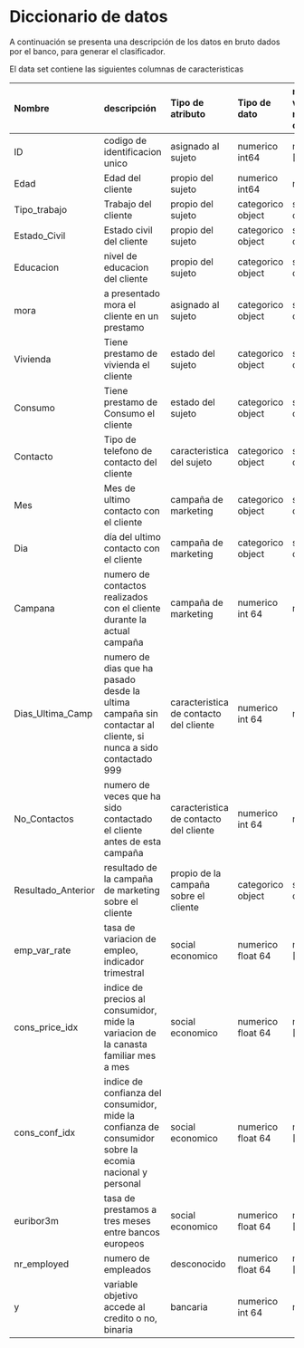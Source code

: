 # Diccionario de datos
A continuación se presenta una descripción de los datos en bruto dados por el banco, para generar el clasificador.

El data set contiene las siguientes columnas de caracteristicas 

 | Nombre | descripción | Tipo de atributo |Tipo de dato  |rango de valores o numero de categorias|
 | :--- | :--- | :--- | :--- | :--- |
 |ID|codigo de identificacion unico|asignado al sujeto|numerico int64|rango [1,23099]|
 |Edad| Edad del cliente|propio del sujeto|numerico int64| rango [18,95]|
 |Tipo_trabajo|Trabajo del cliente|propio del sujeto| categorico object| string 12 categorias |
 |Estado_Civil|Estado civil del cliente| propio del sujeto| categorico  object| string 6 categorias |
 |Educacion| nivel de educacion del cliente| propio del sujeto|categorico object| string 8 categorias |
 |mora|a presentado mora el cliente en un prestamo|asignado al sujeto|categorico object| string 3 categorias |
 |Vivienda|Tiene prestamo de vivienda el cliente|estado del sujeto|categorico object| string 3 categorias |
 |Consumo|Tiene prestamo de Consumo el cliente|estado del sujeto|categorico object| string 3 categorias |
 |Contacto|Tipo de telefono de contacto del cliente|caracteristica del sujeto|categorico object| string 2 categorias|
 |Mes|Mes de ultimo contacto con el cliente|campaña de marketing|categorico object| string 10 categorias |
 |Dia|día del ultimo contacto con el cliente|campaña de marketing|categorico object| string 5 categorias |
 |Campana|numero de contactos realizados con el cliente durante la actual campaña|campaña de marketing |numerico int 64| rango [1,39] |
 | Dias_Ultima_Camp| numero de dias que ha pasado desde la ultima campaña sin contactar al cliente, si nunca a sido contactado 999|caracteristica de contacto del cliente|numerico int 64| rango [1,999]|
 | No_Contactos| numero de veces que ha sido contactado el cliente antes de esta campaña|caracteristica de contacto del cliente|numerico int 64| rango [0,7]|
 | Resultado_Anterior| resultado de la campaña de marketing sobre el cliente| propio de la campaña sobre el cliente|categorico object| string 3 categorias |
 | emp_var_rate| tasa de variacion de empleo, indicador trimestral|social economico |numerico float 64| rango [-3.40,1.4]|
 | cons_price_idx|indice de precios al consumidor, mide la variacion de la canasta familiar mes a mes |social economico |numerico float 64| rango [93.20,94767]|
 | cons_conf_idx|indice de confianza del consumidor, mide la confianza de consumidor sobre la ecomia nacional y personal  |social economico |numerico float 64| rango [-50.8,-26.9]|
 | euribor3m| tasa de prestamos a tres meses entre bancos europeos|social economico |numerico float 64| rango [0.634,5045]|
 |nr_employed	|numero de empleados |desconocido|numerico float 64| rango [7963,5228]|
 |y	|variable objetivo accede al credito o no, binaria |bancaria |numerico int 64| rango [0,1]|
